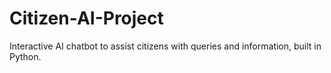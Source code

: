 # Citizen-AI-Project
Interactive AI chatbot to assist citizens with queries and information, built in Python.
